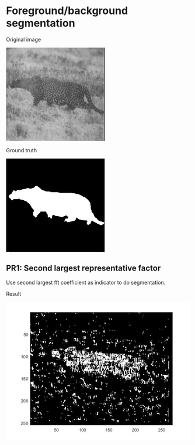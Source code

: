 # Foreground/background segmentation

Original image

![Alt text](PR1/pic/cheetah.jpg "cheetah")

Ground truth

![Alt text](PR1/pic/cheetah_mask.jpg "cheetah_mask")

## PR1: Second largest representative factor
Use second largest fft coefficient as indicator to do segmentation.

Result

![Alt text](PR1/pic/result.jpg "result")

